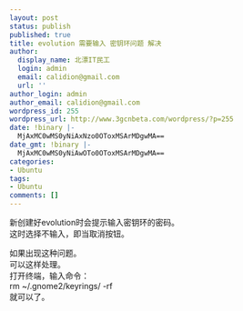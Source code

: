 ```yaml
---
layout: post
status: publish
published: true
title: evolution 需要输入 密钥环问题 解决
author:
  display_name: 北漂IT民工
  login: admin
  email: calidion@gmail.com
  url: ''
author_login: admin
author_email: calidion@gmail.com
wordpress_id: 255
wordpress_url: http://www.3gcnbeta.com/wordpress/?p=255
date: !binary |-
  MjAxMC0wMS0yNiAxNzo0OToxMSArMDgwMA==
date_gmt: !binary |-
  MjAxMC0wMS0yNiAwOTo0OToxMSArMDgwMA==
categories:
- Ubuntu
tags:
- Ubuntu
comments: []
---
```

<p>新创建好evolution时会提示输入密钥环的密码。<br />
这时选择不输入，即当取消按钮。</p>
<p>如果出现这种问题。<br />
可以这样处理。<br />
打开终端，输入命令：<br />
rm ~/.gnome2/keyrings/ -rf<br />
就可以了。</p>

